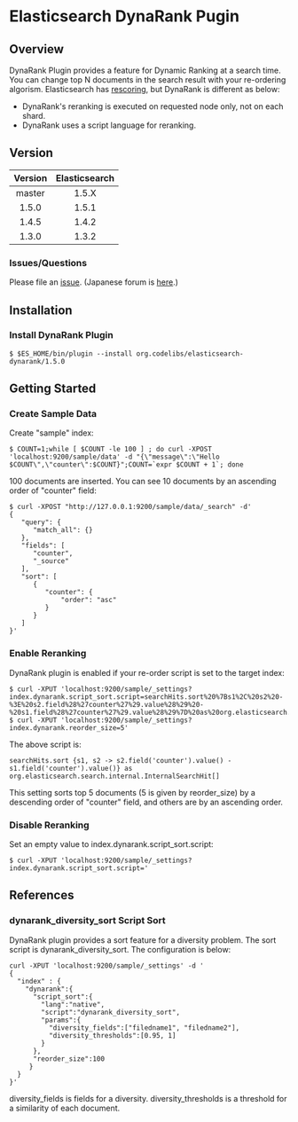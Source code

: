Elasticsearch DynaRank Pugin
=======================

## Overview

DynaRank Plugin provides a feature for Dynamic Ranking at a search time.
You can change top N documents in the search result with your re-ordering algorism.
Elasticsearch has [rescoring](http://www.elasticsearch.org/guide/en/elasticsearch/reference/current/search-request-rescore.html "rescoring"), but DynaRank is different as below:

 * DynaRank's reranking is executed on requested node only, not on each shard. 
 * DynaRank uses a script language for reranking.


## Version

| Version   | Elasticsearch |
|:---------:|:-------------:|
| master    | 1.5.X         |
| 1.5.0     | 1.5.1         |
| 1.4.5     | 1.4.2         |
| 1.3.0     | 1.3.2         |

### Issues/Questions

Please file an [issue](https://github.com/codelibs/elasticsearch-dynarank/issues "issue").
(Japanese forum is [here](https://github.com/codelibs/codelibs-ja-forum "here").)

## Installation

### Install DynaRank Plugin

    $ $ES_HOME/bin/plugin --install org.codelibs/elasticsearch-dynarank/1.5.0

## Getting Started

### Create Sample Data

Create "sample" index:

    $ COUNT=1;while [ $COUNT -le 100 ] ; do curl -XPOST 'localhost:9200/sample/data' -d "{\"message\":\"Hello $COUNT\",\"counter\":$COUNT}";COUNT=`expr $COUNT + 1`; done

100 documents are inserted. You can see 10 documents by an ascending order of "counter" field:

    $ curl -XPOST "http://127.0.0.1:9200/sample/data/_search" -d'
    {
       "query": {
          "match_all": {}
       },
       "fields": [
          "counter",
          "_source"
       ],
       "sort": [
          {
             "counter": {
                 "order": "asc"
             }
          }
       ]
    }'

### Enable Reranking

DynaRank plugin is enabled if your re-order script is set to the target index:

    $ curl -XPUT 'localhost:9200/sample/_settings?index.dynarank.script_sort.script=searchHits.sort%20%7Bs1%2C%20s2%20-%3E%20s2.field%28%27counter%27%29.value%28%29%20-%20s1.field%28%27counter%27%29.value%28%29%7D%20as%20org.elasticsearch.search.internal.InternalSearchHit%5B%5D'
    $ curl -XPUT 'localhost:9200/sample/_settings?index.dynarank.reorder_size=5'

The above script is:

    searchHits.sort {s1, s2 -> s2.field('counter').value() - s1.field('counter').value()} as org.elasticsearch.search.internal.InternalSearchHit[]

This setting sorts top 5 documents (5 is given by reorder\_size) by a descending order of "counter" field, and others are by an ascending order.

### Disable Reranking

Set an empty value to index.dynarank.script_sort.script:

    $ curl -XPUT 'localhost:9200/sample/_settings?index.dynarank.script_sort.script='

## References

### dynarank\_diversity\_sort Script Sort

DynaRank plugin provides a sort feature for a diversity problem.
The sort script is dynarank\_diversity\_sort.
The configuration is below:

    curl -XPUT 'localhost:9200/sample/_settings' -d '
    {
      "index" : {
        "dynarank":{
          "script_sort":{
            "lang":"native",
            "script":"dynarank_diversity_sort",
            "params":{
              "diversity_fields":["filedname1", "filedname2"],
              "diversity_thresholds":[0.95, 1]
            }
          },
          "reorder_size":100
         }
      }
    }'

diversity\_fields is fields for a diversity.
diversity\_thresholds is a threshold for a similarity of each document.
